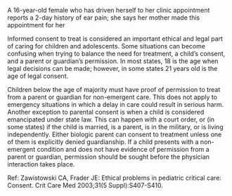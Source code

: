 A 16-year-old female who has driven herself to her clinic appointment reports a 2-day history of ear pain; she says her mother made this appointment for her

Informed consent to treat is considered an important ethical and legal part of caring for children and adolescents. Some situations can become confusing when trying to balance the need for treatment, a child’s consent, and a parent or guardian’s permission. In most states, 18 is the age when legal decisions can be made; however, in some states 21 years old is the age of legal consent.

Children below the age of majority must have proof of permission to treat from a parent or guardian for non-emergent care. This does not apply to emergency situations in which a delay in care could result in serious harm. Another exception to parental consent is when a child is considered emancipated under state law. This can happen with a court order, or (in some states) if the child is married, is a parent, is in the military, or is living independently. Either biologic parent can consent to treatment unless one of them is explicitly denied guardianship. If a child presents with a non-emergent condition and does not have evidence of permission from a parent or guardian, permission should be sought before the physician interaction takes place.

Ref: Zawistowski CA, Frader JE: Ethical problems in pediatric critical care: Consent. Crit Care Med 2003;31(5 Suppl):S407-S410.